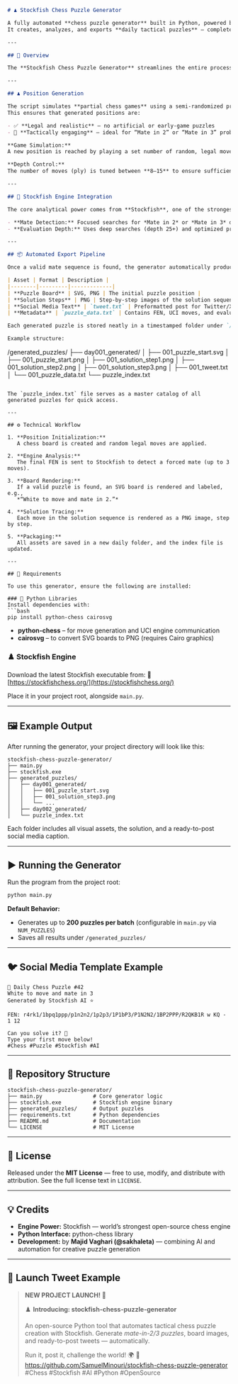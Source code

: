 ```markdown
# ♟️ Stockfish Chess Puzzle Generator  

A fully automated **chess puzzle generator** built in Python, powered by the **Stockfish engine**.  
It creates, analyzes, and exports **daily tactical puzzles** — complete with **SVG and PNG boards**, and **ready-made Twitter threads** for effortless sharing.  

---

## 🚀 Overview  

The **Stockfish Chess Puzzle Generator** streamlines the entire process — from generating raw chess positions to preparing polished, social-media-ready puzzles.  

---

## ♟️ Position Generation  

The script simulates **partial chess games** using a semi-randomized process.  
This ensures that generated positions are:  

- ✅ **Legal and realistic** — no artificial or early-game puzzles  
- 🎯 **Tactically engaging** — ideal for “Mate in 2” or “Mate in 3” problems  

**Game Simulation:**  
A new position is reached by playing a set number of random, legal moves from the initial board.  

**Depth Control:**  
The number of moves (ply) is tuned between **8–15** to ensure sufficient tactical complexity.  

---

## 🧠 Stockfish Engine Integration  

The core analytical power comes from **Stockfish**, one of the strongest open-source chess engines in existence.  

- **Mate Detection:** Focused searches for *Mate in 2* or *Mate in 3* deliver high-quality puzzles.  
- **Evaluation Depth:** Uses deep searches (depth 25+) and optimized pruning for precision and speed.  

---

## 📦 Automated Export Pipeline  

Once a valid mate sequence is found, the generator automatically produces all the assets needed for publishing:  

| Asset | Format | Description |
|--------|---------|-------------|
| **Puzzle Board** | SVG, PNG | The initial puzzle position |
| **Solution Steps** | PNG | Step-by-step images of the solution sequence |
| **Social Media Text** | `tweet.txt` | Preformatted post for Twitter/X |
| **Metadata** | `puzzle_data.txt` | Contains FEN, UCI moves, and evaluation info |

Each generated puzzle is stored neatly in a timestamped folder under `/generated_puzzles/`.  

Example structure:  

```

/generated_puzzles/
├── day001_generated/
│   ├── 001_puzzle_start.svg
│   ├── 001_puzzle_start.png
│   ├── 001_solution_step1.png
│   ├── 001_solution_step2.png
│   ├── 001_solution_step3.png
│   ├── 001_tweet.txt
│   └── 001_puzzle_data.txt
└── puzzle_index.txt

````

The `puzzle_index.txt` file serves as a master catalog of all generated puzzles for quick access.  

---

## ⚙️ Technical Workflow  

1. **Position Initialization:**  
   A chess board is created and random legal moves are applied.  

2. **Engine Analysis:**  
   The final FEN is sent to Stockfish to detect a forced mate (up to 3 moves).  

3. **Board Rendering:**  
   If a valid puzzle is found, an SVG board is rendered and labeled, e.g.,  
   *“White to move and mate in 2.”*  

4. **Solution Tracing:**  
   Each move in the solution sequence is rendered as a PNG image, step by step.  

5. **Packaging:**  
   All assets are saved in a new daily folder, and the index file is updated.  

---

## 🧩 Requirements  

To use this generator, ensure the following are installed:  

### 🐍 Python Libraries  
Install dependencies with:  
```bash
pip install python-chess cairosvg
````

* **python-chess** – for move generation and UCI engine communication
* **cairosvg** – to convert SVG boards to PNG (requires Cairo graphics)

### ♟️ Stockfish Engine

Download the latest Stockfish executable from:
🔗 [https://stockfishchess.org/](https://stockfishchess.org/)

Place it in your project root, alongside `main.py`.

---

## 🖼 Example Output

After running the generator, your project directory will look like this:

```
stockfish-chess-puzzle-generator/
├── main.py
├── stockfish.exe
├── generated_puzzles/
│   ├── day001_generated/
│   │   ├── 001_puzzle_start.svg
│   │   ├── 001_solution_step3.png
│   │   └── ...
│   ├── day002_generated/
│   └── puzzle_index.txt
```

Each folder includes all visual assets, the solution, and a ready-to-post social media caption.

---

## ▶️ Running the Generator

Run the program from the project root:

```bash
python main.py
```

**Default Behavior:**

* Generates up to **200 puzzles per batch** (configurable in `main.py` via `NUM_PUZZLES`)
* Saves all results under `/generated_puzzles/`

---

## 🐦 Social Media Template Example

```
🧩 Daily Chess Puzzle #42  
White to move and mate in 3  
Generated by Stockfish AI ⭐  

FEN: r4rk1/1bpq1ppp/p1n2n2/1p2p3/1P1bP3/P1N2N2/1BP2PPP/R2QKB1R w KQ - 1 12  

Can you solve it? 🤔  
Type your first move below!  
#Chess #Puzzle #Stockfish #AI
```

---

## 📁 Repository Structure

```
stockfish-chess-puzzle-generator/
├── main.py                # Core generator logic
├── stockfish.exe          # Stockfish engine binary
├── generated_puzzles/     # Output puzzles
├── requirements.txt       # Python dependencies
├── README.md              # Documentation
└── LICENSE                # MIT License
```

---

## 🧾 License

Released under the **MIT License** — free to use, modify, and distribute with attribution.
See the full license text in `LICENSE`.

---

## 💡 Credits

* **Engine Power:** Stockfish — world’s strongest open-source chess engine
* **Python Interface:** python-chess library
* **Development:** by **Majid Vaghari (@sakhaleta)** — combining AI and automation for creative puzzle generation

---

## 📣 Launch Tweet Example

> **NEW PROJECT LAUNCH! 🚀**
>
> ♟️ **Introducing: stockfish-chess-puzzle-generator**
>
> An open-source Python tool that automates tactical chess puzzle creation with Stockfish.
> Generate *mate-in-2/3 puzzles*, board images, and ready-to-post tweets — automatically.
>
> Run it, post it, challenge the world! 🌍
> 🔗 https://github.com/SamuelMinouri/stockfish-chess-puzzle-generator
> #Chess #Stockfish #AI #Python #OpenSource

